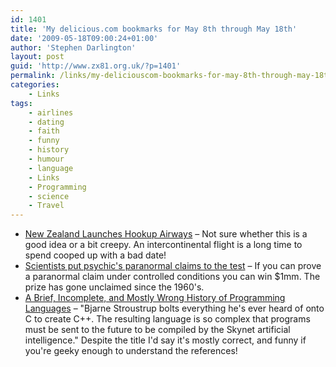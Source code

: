 ```yaml
---
id: 1401
title: 'My delicious.com bookmarks for May 8th through May 18th'
date: '2009-05-18T09:00:24+01:00'
author: 'Stephen Darlington'
layout: post
guid: 'http://www.zx81.org.uk/?p=1401'
permalink: /links/my-deliciouscom-bookmarks-for-may-8th-through-may-18th.html
categories:
    - Links
tags:
    - airlines
    - dating
    - faith
    - funny
    - history
    - humour
    - language
    - Links
    - Programming
    - science
    - Travel
---
```


- [New Zealand Launches Hookup Airways](http://www.wired.com/autopia/2009/05/hook-up-airway) – Not sure whether this is a good idea or a bit creepy. An intercontinental flight is a long time to spend cooped up with a bad date!
- [Scientists put psychic's paranormal claims to the test](http://www.reasonproject.org/newsfeed/item/scientists_put_psychics_paranormal_claims_to_the_test/) – If you can prove a paranormal claim under controlled conditions you can win $1mm. The prize has gone unclaimed since the 1960's.
- [A Brief, Incomplete, and Mostly Wrong History of Programming Languages](http://james-iry.blogspot.com/2009/05/brief-incomplete-and-mostly-wrong.html) – "Bjarne Stroustrup bolts everything he's ever heard of onto C to create C++. The resulting language is so complex that programs must be sent to the future to be compiled by the Skynet artificial intelligence." Despite the title I'd say it's mostly correct, and funny if you're geeky enough to understand the references!